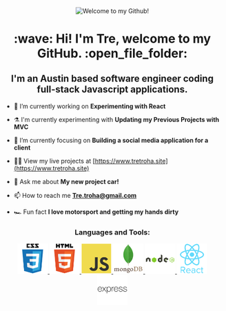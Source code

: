 <div align="center"><img src="https://user-images.githubusercontent.com/116237761/199639213-e68f21aa-3fdb-4159-8b9a-67adf3d39550.gif" alt="Welcome to my Github!" align="center"></div>


<h1 align="center">:wave:  Hi! I'm Tre, welcome to my GitHub.  :open_file_folder:</h1>
<h2 align="center">I'm an Austin based software engineer coding full-stack Javascript applications.</h3>



- :construction: I’m currently working on **Experimenting with React**

- :alembic: I'm currently experimenting with **Updating my Previous Projects with MVC**

- :dart: I’m currently focusing on **Building a social media application for a client**

- :man_technologist: View my live projects at [https://www.tretroha.site](https://www.tretroha.site)

- 💬 Ask me about **My new project car!**

- 📫 How to reach me **Tre.troha@gmail.com**

- 🏎️ Fun fact **I love motorsport and getting my hands dirty**

<h3 align="center">Languages and Tools:</h3>
<p align="center"> <a href="https://www.w3schools.com/css/" target="_blank"> <img src="https://raw.githubusercontent.com/devicons/devicon/master/icons/css3/css3-original-wordmark.svg" alt="css3" width="70" height="70"/> </a> <a href="https://www.w3.org/html/" target="_blank"> <img src="https://raw.githubusercontent.com/devicons/devicon/master/icons/html5/html5-original-wordmark.svg" alt="html5" width="70" height="70"/> </a> <a href="https://developer.mozilla.org/en-US/docs/Web/JavaScript" target="_blank"> <img src="https://raw.githubusercontent.com/devicons/devicon/master/icons/javascript/javascript-original.svg" alt="javascript" width="70" height="70"/> </a> <a href="https://www.mongodb.com/" target="_blank"> <img src="https://raw.githubusercontent.com/devicons/devicon/master/icons/mongodb/mongodb-original-wordmark.svg" alt="mongodb" width="70" height="70"/> </a> <a href="https://nodejs.org" target="_blank"> <img src="https://raw.githubusercontent.com/devicons/devicon/master/icons/nodejs/nodejs-original-wordmark.svg" alt="nodejs" width="70" height="70"/> </a> <a href="https://reactjs.org/" target="_blank"> <img src="https://raw.githubusercontent.com/devicons/devicon/master/icons/react/react-original-wordmark.svg" alt="react" width="70" height="70"/> </a> <a href="https://expressjs.com" target="_blank"> <img src="https://raw.githubusercontent.com/devicons/devicon/master/icons/express/express-original-wordmark.svg" alt="express" width="70" height="70"/> </a> </p>
